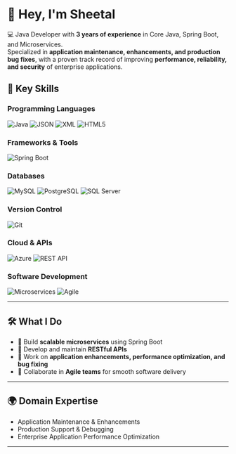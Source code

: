 # 👋 Hey, I'm Sheetal  

💻 Java Developer with **3 years of experience** in Core Java, Spring Boot, and Microservices.  
Specialized in **application maintenance, enhancements, and production bug fixes**, with a proven track record of improving **performance, reliability, and security** of enterprise applications.  

## 🚀 Key Skills  

### Programming Languages  
![Java](https://img.shields.io/badge/Java-%23ED8B00.svg?style=for-the-badge&logo=openjdk&logoColor=white) ![JSON](https://img.shields.io/badge/JSON-000000?style=for-the-badge&logo=json&logoColor=white) ![XML](https://img.shields.io/badge/XML-005C8A?style=for-the-badge&logo=xml&logoColor=white) ![HTML5](https://img.shields.io/badge/HTML5-E34F26?style=for-the-badge&logo=html5&logoColor=white)  

### Frameworks & Tools  
![Spring Boot](https://img.shields.io/badge/Spring_Boot-6DB33F?style=for-the-badge&logo=springboot&logoColor=white)  

### Databases  
![MySQL](https://img.shields.io/badge/MySQL-005C84?style=for-the-badge&logo=mysql&logoColor=white) ![PostgreSQL](https://img.shields.io/badge/PostgreSQL-316192?style=for-the-badge&logo=postgresql&logoColor=white) ![SQL Server](https://img.shields.io/badge/SQL%20Server-CC2927?style=for-the-badge&logo=microsoftsqlserver&logoColor=white)  

### Version Control  
![Git](https://img.shields.io/badge/Git-F05032?style=for-the-badge&logo=git&logoColor=white)  

### Cloud & APIs  
![Azure](https://img.shields.io/badge/Azure-0089D6?style=for-the-badge&logo=microsoft-azure&logoColor=white) ![REST API](https://img.shields.io/badge/REST-02569B?style=for-the-badge&logo=rest-api&logoColor=white)  

### Software Development  
![Microservices](https://img.shields.io/badge/Microservices-FF6F00?style=for-the-badge&logo=microservices&logoColor=white) ![Agile](https://img.shields.io/badge/Agile-2496ED?style=for-the-badge&logo=agile&logoColor=white)  

---
## 🛠️ What I Do  
- 🔹 Build **scalable microservices** using Spring Boot  
- 🔹 Develop and maintain **RESTful APIs**  
- 🔹 Work on **application enhancements, performance optimization, and bug fixing**  
- 🔹 Collaborate in **Agile teams** for smooth software delivery  
---

## 🌍 Domain Expertise  
- Application Maintenance & Enhancements  
- Production Support & Debugging  
- Enterprise Application Performance Optimization  
---
